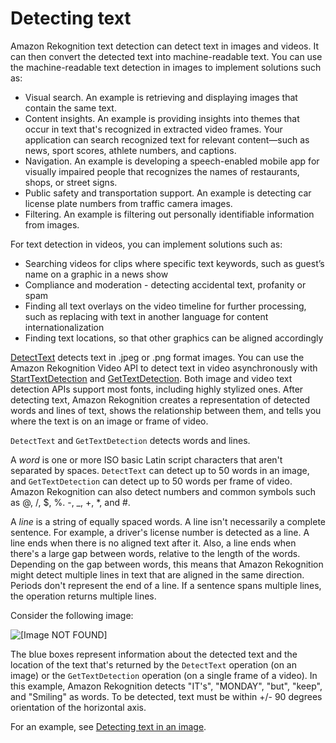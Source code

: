 # Detecting text<a name="text-detection"></a>

Amazon Rekognition text detection can detect text in images and videos\. It can then convert the detected text into machine\-readable text\. You can use the machine\-readable text detection in images to implement solutions such as:
+ Visual search\. An example is retrieving and displaying images that contain the same text\.
+ Content insights\. An example is providing insights into themes that occur in text that's recognized in extracted video frames\. Your application can search recognized text for relevant content—such as news, sport scores, athlete numbers, and captions\.
+ Navigation\. An example is developing a speech\-enabled mobile app for visually impaired people that recognizes the names of restaurants, shops, or street signs\. 
+ Public safety and transportation support\. An example is detecting car license plate numbers from traffic camera images\. 
+ Filtering\. An example is filtering out personally identifiable information from images\. 

For text detection in videos, you can implement solutions such as: 
+ Searching videos for clips where specific text keywords, such as guest’s name on a graphic in a news show
+ Compliance and moderation \- detecting accidental text, profanity or spam
+ Finding all text overlays on the video timeline for further processing, such as replacing with text in another language for content internationalization
+ Finding text locations, so that other graphics can be aligned accordingly

[DetectText](API_DetectText.md) detects text in \.jpeg or \.png format images\. You can use the Amazon Rekognition Video API to detect text in video asynchronously with [StartTextDetection](API_StartTextDetection.md) and [GetTextDetection](API_GetTextDetection.md)\. Both image and video text detection APIs support most fonts, including highly stylized ones\. After detecting text, Amazon Rekognition creates a representation of detected words and lines of text, shows the relationship between them, and tells you where the text is on an image or frame of video\.

`DetectText` and `GetTextDetection` detects words and lines\.

A *word* is one or more ISO basic Latin script characters that aren't separated by spaces\. `DetectText` can detect up to 50 words in an image, and `GetTextDetection` can detect up to 50 words per frame of video\. Amazon Rekognition can also detect numbers and common symbols such as @, /, $, %\. \-, \_, \+, \*, and \#\.

A *line* is a string of equally spaced words\. A line isn't necessarily a complete sentence\. For example, a driver's license number is detected as a line\. A line ends when there is no aligned text after it\. Also, a line ends when there's a large gap between words, relative to the length of the words\. Depending on the gap between words, this means that Amazon Rekognition might detect multiple lines in text that are aligned in the same direction\. Periods don't represent the end of a line\. If a sentence spans multiple lines, the operation returns multiple lines\.

Consider the following image:

![\[Image NOT FOUND\]](http://docs.aws.amazon.com/rekognition/latest/dg/images/text.png)

The blue boxes represent information about the detected text and the location of the text that's returned by the `DetectText` operation \(on an image\) or the `GetTextDetection` operation \(on a single frame of a video\)\. In this example, Amazon Rekognition detects "IT's", "MONDAY", "but", "keep", and "Smiling" as words\. To be detected, text must be within \+/\- 90 degrees orientation of the horizontal axis\.

For an example, see [Detecting text in an image](text-detecting-text-procedure.md)\.